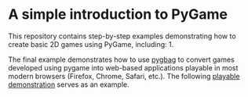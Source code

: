 # A simple introduction to PyGame

This repository contains step-by-step examples demonstrating how to create basic 2D games using PyGame, including:
1. 

The final example demonstrates how to use [pygbag](https://pygame-web.github.io/wiki/pygbag/) to convert games developed using pygame into web-based applications playable in most modern browsers (Firefox, Chrome, Safari, etc.). The following [playable demonstration](https://bdgiffin.github.io/pygame-tutorials/) serves as an example.
